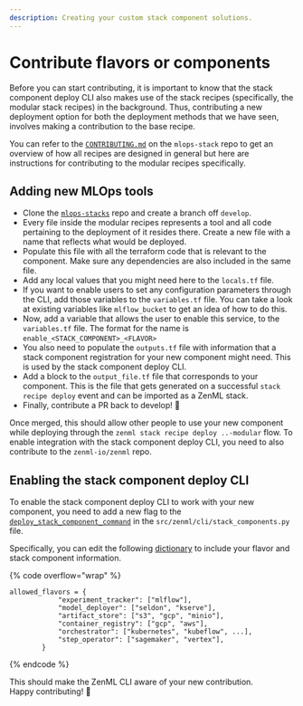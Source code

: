 ```yaml
---
description: Creating your custom stack component solutions.
---
```


# Contribute flavors or components

Before you can start contributing, it is important to know that the stack component deploy CLI also makes use of the
stack recipes (specifically, the modular stack recipes) in the background. Thus, contributing a new deployment option
for both the deployment methods that we have seen, involves making a contribution to the base recipe.

You can refer to the [`CONTRIBUTING.md`](https://github.com/zenml-io/mlops-stacks/blob/main/CONTRIBUTING.md) on
the `mlops-stack` repo to get an overview of how all recipes are designed in general but here are instructions for
contributing to the modular recipes specifically.

## Adding new MLOps tools

* Clone the [`mlops-stacks`](https://github.com/zenml-io/mlops-stacks) repo and create a branch off `develop`.&#x20;
* Every file inside the modular recipes represents a tool and all code pertaining to the deployment of it resides there.
  Create a new file with a name that reflects what would be deployed.
* Populate this file with all the terraform code that is relevant to the component. Make sure any dependencies are also
  included in the same file.
* Add any local values that you might need here to the `locals.tf` file.
* If you want to enable users to set any configuration parameters through the CLI, add those variables to
  the `variables.tf` file. You can take a look at existing variables like `mlflow_bucket` to get an idea of how to do
  this.
* Now, add a variable that allows the user to enable this service, to the `variables.tf` file. The format for the name
  is `enable_<STACK_COMPONENT>_<FLAVOR>`
* You also need to populate the `outputs.tf` file with information that a stack component registration for your new
  component might need. This is used by the stack component deploy CLI.
* Add a block to the `output_file.tf` file that corresponds to your component. This is the file that gets generated on a
  successful `stack recipe deploy` event and can be imported as a ZenML stack.
* Finally, contribute a PR back to develop! 🥳

Once merged, this should allow other people to use your new component while deploying through
the `zenml stack recipe deploy ..-modular` flow. To enable integration with the stack component deploy CLI, you need to
also contribute to the `zenml-io/zenml` repo.

## Enabling the stack component deploy CLI

To enable the stack component deploy CLI to work with your new component, you need to add a new flag to
the [`deploy_stack_component_command`](https://github.com/zenml-io/zenml/blob/6265248f7c268deb2ac6d5a268763a9d287ac845/src/zenml/cli/stack\_components.py#L1114)
in the `src/zenml/cli/stack_components.py` file.

Specifically, you can edit the
following [dictionary](https://github.com/zenml-io/zenml/blob/6265248f7c268deb2ac6d5a268763a9d287ac845/src/zenml/cli/stack\_components.py#L1114)
to include your flavor and stack component information.

{% code overflow="wrap" %}

```
allowed_flavors = {
            "experiment_tracker": ["mlflow"],
            "model_deployer": ["seldon", "kserve"],
            "artifact_store": ["s3", "gcp", "minio"],
            "container_registry": ["gcp", "aws"],
            "orchestrator": ["kubernetes", "kubeflow", ...],
            "step_operator": ["sagemaker", "vertex"],
        }
```

{% endcode %}

This should make the ZenML CLI aware of your new contribution. \
Happy contributing! 🥰
